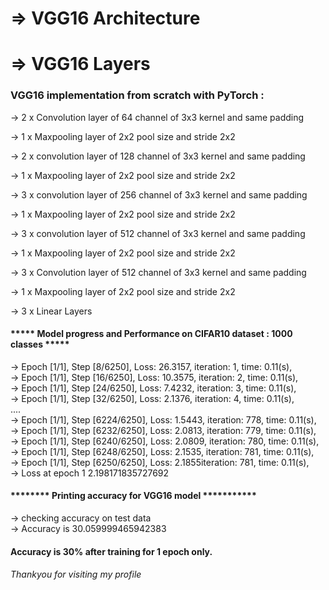 
# => VGG16 Architecture
# => VGG16 Layers
### VGG16 implementation from scratch with PyTorch :

→ 2 x Convolution layer of 64 channel of 3x3 kernel and same padding

→ 1 x Maxpooling layer of 2x2 pool size and stride 2x2

→ 2 x convolution layer of 128 channel of 3x3 kernel and same padding

→ 1 x Maxpooling layer of 2x2 pool size and stride 2x2

→ 3 x convolution layer of 256 channel of 3x3 kernel and same padding

→ 1 x Maxpooling layer of 2x2 pool size and stride 2x2

→ 3 x convolution layer of 512 channel of 3x3 kernel and same padding

→ 1 x Maxpooling layer of 2x2 pool size and stride 2x2

→ 3 x Convolution layer of 512 channel of 3x3 kernel and same padding

→ 1 x Maxpooling layer of 2x2 pool size and stride 2x2

→ 3 x Linear Layers

#### ***** Model progress and Performance on CIFAR10 dataset : 1000 classes *****
→ Epoch [1/1], Step [8/6250], Loss: 26.3157, iteration: 1, time: 0.11(s),<br>
→ Epoch [1/1], Step [16/6250], Loss: 10.3575, iteration: 2, time: 0.11(s),<br>
→ Epoch [1/1], Step [24/6250], Loss: 7.4232, iteration: 3, time: 0.11(s),<br>
→ Epoch [1/1], Step [32/6250], Loss: 2.1376, iteration: 4, time: 0.11(s),<br>....<br>
→ Epoch [1/1], Step [6224/6250], Loss: 1.5443, iteration: 778, time: 0.11(s),<br>
→ Epoch [1/1], Step [6232/6250], Loss: 2.0813, iteration: 779, time: 0.11(s),<br>
→ Epoch [1/1], Step [6240/6250], Loss: 2.0809, iteration: 780, time: 0.11(s),<br>
→ Epoch [1/1], Step [6248/6250], Loss: 2.1535, iteration: 781, time: 0.11(s),<br>
→ Epoch [1/1], Step [6250/6250], Loss: 2.1855iteration: 781, time: 0.11(s),<br>
→ Loss at epoch 1 2.198171835727692<br>
#### ******** Printing accuracy for VGG16 model ***********<br>
→ checking accuracy on test data<br>
→ Accuracy is 30.059999465942383<br>

#### Accuracy is 30% after training for 1 epoch only.

######  Thankyou for visiting my profile